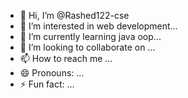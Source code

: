- 👋 Hi, I’m @Rashed122-cse
- 👀 I’m interested in web development...
- 🌱 I’m currently learning java oop...
- 💞️ I’m looking to collaborate on ...
- 📫 How to reach me ...
- 😄 Pronouns: ...
- ⚡ Fun fact: ...

<!---
Rashed122-cse/Rashed122-cse is a ✨ special ✨ repository because its `README.md` (this file) appears on your GitHub profile.
You can click the Preview link to take a look at your changes.
--->
